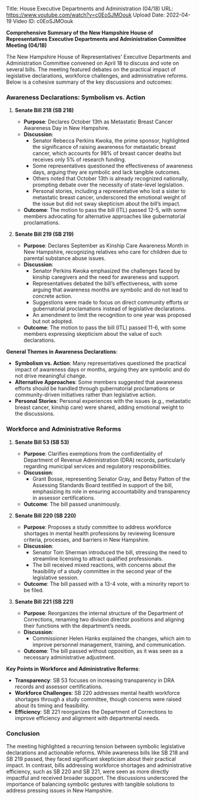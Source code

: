Title: House Executive Departments and Administration (04/18)
URL: https://www.youtube.com/watch?v=c0EoSJMOouk
Upload Date: 2022-04-19
Video ID: c0EoSJMOouk

**Comprehensive Summary of the New Hampshire House of Representatives Executive Departments and Administration Committee Meeting (04/18)**  

The New Hampshire House of Representatives' Executive Departments and Administration Committee convened on April 18 to discuss and vote on several bills. The meeting featured debates on the practical impact of legislative declarations, workforce challenges, and administrative reforms. Below is a cohesive summary of the key discussions and outcomes:  

### **Awareness Declarations: Symbolism vs. Action**  
1. **Senate Bill 218 (SB 218)**  
   - **Purpose**: Declares October 13th as Metastatic Breast Cancer Awareness Day in New Hampshire.  
   - **Discussion**:  
     - Senator Rebecca Perkins Kwoka, the prime sponsor, highlighted the significance of raising awareness for metastatic breast cancer, which accounts for 98% of breast cancer deaths but receives only 5% of research funding.  
     - Some representatives questioned the effectiveness of awareness days, arguing they are symbolic and lack tangible outcomes.  
     - Others noted that October 13th is already recognized nationally, prompting debate over the necessity of state-level legislation.  
     - Personal stories, including a representative who lost a sister to metastatic breast cancer, underscored the emotional weight of the issue but did not sway skepticism about the bill’s impact.  
   - **Outcome**: The motion to pass the bill (ITL) passed 12-5, with some members advocating for alternative approaches like gubernatorial proclamations.  

2. **Senate Bill 219 (SB 219)**  
   - **Purpose**: Declares September as Kinship Care Awareness Month in New Hampshire, recognizing relatives who care for children due to parental substance abuse issues.  
   - **Discussion**:  
     - Senator Perkins Kwoka emphasized the challenges faced by kinship caregivers and the need for awareness and support.  
     - Representatives debated the bill’s effectiveness, with some arguing that awareness months are symbolic and do not lead to concrete action.  
     - Suggestions were made to focus on direct community efforts or gubernatorial proclamations instead of legislative declarations.  
     - An amendment to limit the recognition to one year was proposed but not adopted.  
   - **Outcome**: The motion to pass the bill (ITL) passed 11-6, with some members expressing skepticism about the value of such declarations.  

**General Themes in Awareness Declarations**:  
- **Symbolism vs. Action**: Many representatives questioned the practical impact of awareness days or months, arguing they are symbolic and do not drive meaningful change.  
- **Alternative Approaches**: Some members suggested that awareness efforts should be handled through gubernatorial proclamations or community-driven initiatives rather than legislative action.  
- **Personal Stories**: Personal experiences with the issues (e.g., metastatic breast cancer, kinship care) were shared, adding emotional weight to the discussions.  

### **Workforce and Administrative Reforms**  
1. **Senate Bill 53 (SB 53)**  
   - **Purpose**: Clarifies exemptions from the confidentiality of Department of Revenue Administration (DRA) records, particularly regarding municipal services and regulatory responsibilities.  
   - **Discussion**:  
     - Grant Bosse, representing Senator Gray, and Betsy Patton of the Assessing Standards Board testified in support of the bill, emphasizing its role in ensuring accountability and transparency in assessor certifications.  
   - **Outcome**: The bill passed unanimously.  

2. **Senate Bill 220 (SB 220)**  
   - **Purpose**: Proposes a study committee to address workforce shortages in mental health professions by reviewing licensure criteria, processes, and barriers in New Hampshire.  
   - **Discussion**:  
     - Senator Tom Sherman introduced the bill, stressing the need to streamline licensing to attract qualified professionals.  
     - The bill received mixed reactions, with concerns about the feasibility of a study committee in the second year of the legislative session.  
   - **Outcome**: The bill passed with a 13-4 vote, with a minority report to be filed.  

3. **Senate Bill 221 (SB 221)**  
   - **Purpose**: Reorganizes the internal structure of the Department of Corrections, renaming two division director positions and aligning their functions with the department’s needs.  
   - **Discussion**:  
     - Commissioner Helen Hanks explained the changes, which aim to improve personnel management, training, and communication.  
   - **Outcome**: The bill passed without opposition, as it was seen as a necessary administrative adjustment.  

**Key Points in Workforce and Administrative Reforms**:  
- **Transparency**: SB 53 focuses on increasing transparency in DRA records and assessor certifications.  
- **Workforce Challenges**: SB 220 addresses mental health workforce shortages through a study committee, though concerns were raised about its timing and feasibility.  
- **Efficiency**: SB 221 reorganizes the Department of Corrections to improve efficiency and alignment with departmental needs.  

### **Conclusion**  
The meeting highlighted a recurring tension between symbolic legislative declarations and actionable reforms. While awareness bills like SB 218 and SB 219 passed, they faced significant skepticism about their practical impact. In contrast, bills addressing workforce shortages and administrative efficiency, such as SB 220 and SB 221, were seen as more directly impactful and received broader support. The discussions underscored the importance of balancing symbolic gestures with tangible solutions to address pressing issues in New Hampshire.